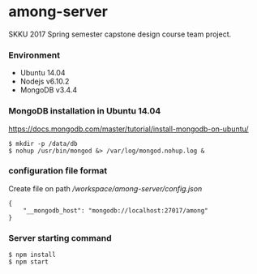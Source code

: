 # among-server

SKKU 2017 Spring semester capstone design course team project.

### Environment
- Ubuntu 14.04    
- Nodejs v6.10.2    
- MongoDB v3.4.4

### MongoDB installation in Ubuntu 14.04
https://docs.mongodb.com/master/tutorial/install-mongodb-on-ubuntu/

    $ mkdir -p /data/db
	$ nohup /usr/bin/mongod &> /var/log/mongod.nohup.log &
	
### configuration file format
Create file on path */workspace/among-server/config.json*
    
	{
		"__mongodb_host": "mongodb://localhost:27017/among"
    }

### Server starting command

    
	$ npm install
	$ npm start
	
